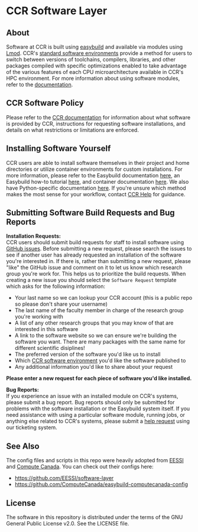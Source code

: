# CCR Software Layer

## About

Software at CCR is built using [easybuild](https://docs.easybuild.io/en/latest/) and available via modules using [Lmod](https://lmod.readthedocs.io/en/latest/).  CCR's [standard software environments](https://docs.ccr.buffalo.edu/en/latest/software/releases/) provide a method for users to switch between versions of toolchains, compilers, libraries, and other packages compiled with specific optimizations enabled to take advantage of the various features of each CPU microarchitecture available in CCR's HPC environment.  For more information about using software modules, refer to the [documentation](https://docs.ccr.buffalo.edu/en/latest/software/modules/).


## CCR Software Policy  

Please refer to the [CCR documentation](https://docs.ccr.buffalo.edu/en/latest/policies/software) for information about what software is provided by CCR, instructions for requesting software installations, and details on what restrictions or limitations are enforced.  

## Installing Software Yourself   

CCR users are able to install software themselves in their project and home directories or utilize container environments for custom installations.  For more information, please refer to the Easybuild documentation [here](https://docs.ccr.buffalo.edu/en/latest/software/building/), an Easybuild how-to tutorial [here](https://docs.ccr.buffalo.edu/en/latest/howto/easybuild/), and container documentation [here](https://docs.ccr.buffalo.edu/en/latest/howto/containerization/).  We also have Python-specific documentation [here](https://docs.ccr.buffalo.edu/en/latest/howto/python/).  If you're unsure which method makes the most sense for your workflow, contact [CCR Help](https://docs.ccr.buffalo.edu/en/latest/help/) for guidance.  

## Submitting Software Build Requests and Bug Reports  

**Installation Requests:**  
CCR users should submit build requests for staff to install software using [GitHub issues](https://github.com/ubccr/software-layer/issues).  Before submitting a new request, please search the issues to see if another user has already requested an installation of the software you're interested in. If there is, rather than submitting a new request, please "like" the GitHub issue and comment on it to let us know which research group you're work for.  This helps us to prioritize the build requests. When creating a new issue you should select the `Software Request` template which asks for the following information:
  - Your last name so we can lookup your CCR account (this is a public repo so please don't share your username)  
  - The last name of the faculty member in charge of the research group you're working with  
  - A list of any other research groups that you may know of that are interested in this software  
  - A link to the software website so we can ensure we're building the software you want. There are many packages with the same name for different scientific disiplines!  
  - The preferred version of the software you'd like us to install  
  - Which [CCR software environment](https://docs.ccr.buffalo.edu/en/latest/software/releases/) you'd like the software published to  
  - Any additional information you'd like to share about your request
  
**Please enter a new request for each piece of software you'd like installed.**

**Bug Reports:**  
If you experience an issue with an installed module on CCR's systems, please submit a bug report.  Bug reports should only be submitted for problems with the software installation or the Easybuild system itself.    If you need assistance with using a particular software module, running jobs, or anything else related to CCR's systems, please submit a [help request](https://www.buffalo.edu/ccr/support.html) using our ticketing system.  

## See Also

The config files and scripts in this repo were heavily adopted from [EESSI](https://github.com/EESSI) 
and [Compute Canada](https://github.com/ComputeCanada). You can check out their configs here:

- https://github.com/EESSI/software-layer
- https://github.com/ComputeCanada/easybuild-computecanada-config


## License

The software in this repository is distributed under the terms of the GNU
General Public License v2.0. See the LICENSE file.

